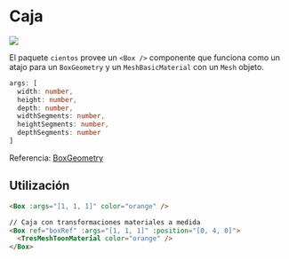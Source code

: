 # Caja <Badge type="warning" text="^1.6.0" />

![](/cientos/box.png)

El paquete `cientos` provee un `<Box />` componente que funciona como un atajo para un `BoxGeometry` y un `MeshBasicMaterial` con un `Mesh` objeto.

```typescript
args: [
  width: number,
  height: number,
  depth: number,
  widthSegments: number,
  heightSegments: number,
  depthSegments: number
]
```

Referencia: [BoxGeometry](https://threejs.org/docs/?q=box#api/en/geometries/BoxGeometry)

## Utilización

```html
<Box :args="[1, 1, 1]" color="orange" />

// Caja con transformaciones materiales a medida
<Box ref="boxRef" :args="[1, 1, 1]" :position="[0, 4, 0]">
  <TresMeshToonMaterial color="orange" />
</Box>
```
